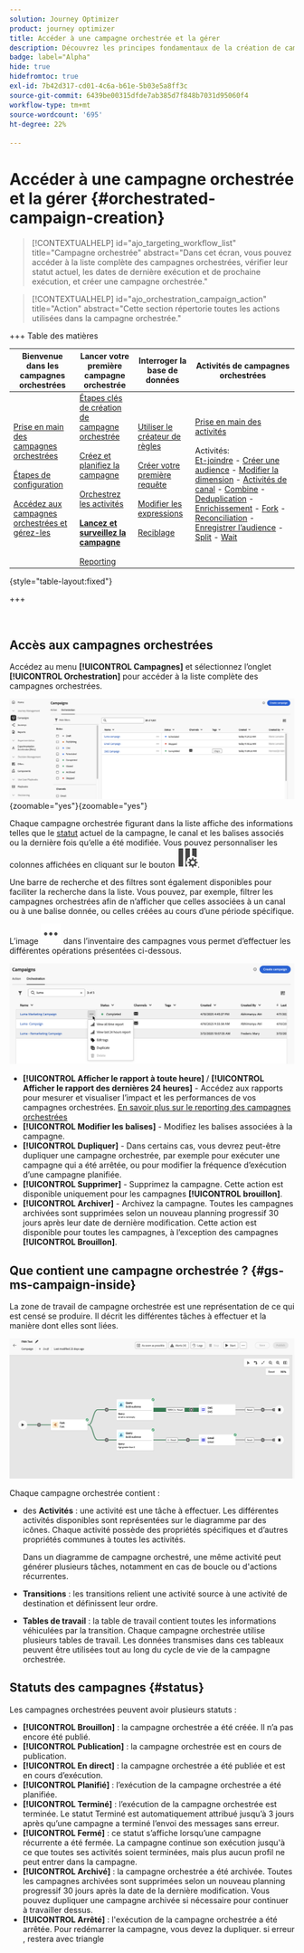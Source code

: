 ```yaml
---
solution: Journey Optimizer
product: journey optimizer
title: Accéder à une campagne orchestrée et la gérer
description: Découvrez les principes fondamentaux de la création de campagnes orchestrées avec Adobe Journey Optimizer
badge: label="Alpha"
hide: true
hidefromtoc: true
exl-id: 7b42d317-cd01-4c6a-b61e-5b03e5a8ff3c
source-git-commit: 6439be00315dfde7ab385d7f848b7031d95060f4
workflow-type: tm+mt
source-wordcount: '695'
ht-degree: 22%

---
```


# Accéder à une campagne orchestrée et la gérer {#orchestrated-campaign-creation}

>[!CONTEXTUALHELP]
>id="ajo_targeting_workflow_list"
>title="Campagne orchestrée"
>abstract="Dans cet écran, vous pouvez accéder à la liste complète des campagnes orchestrées, vérifier leur statut actuel, les dates de dernière exécution et de prochaine exécution, et créer une campagne orchestrée."

>[!CONTEXTUALHELP]
>id="ajo_orchestration_campaign_action"
>title="Action"
>abstract="Cette section répertorie toutes les actions utilisées dans la campagne orchestrée."

+++ Table des matières

| Bienvenue dans les campagnes orchestrées | Lancer votre première campagne orchestrée | Interroger la base de données | Activités de campagnes orchestrées |
|---|---|---|---|
| [Prise en main des campagnes orchestrées](gs-orchestrated-campaigns.md)<br/><br/>[Étapes de configuration](configuration-steps.md)<br/><br/>[Accédez aux campagnes orchestrées et gérez-les](access-manage-orchestrated-campaigns.md) | [Étapes clés de création de campagne orchestrée](gs-campaign-creation.md)<br/><br/>[Créez et planifiez la campagne](create-orchestrated-campaign.md)<br/><br/>[Orchestrez les activités](orchestrate-activities.md)<br/><br/><b>[Lancez et surveillez la campagne](start-monitor-campaigns.md)</b><br/><br/>[Reporting](reporting-campaigns.md) | [Utiliser le créateur de règles](orchestrated-rule-builder.md)<br/><br/>[Créer votre première requête](build-query.md)<br/><br/>[Modifier les expressions](edit-expressions.md)<br/><br/>[Reciblage](retarget.md) | [Prise en main des activités](activities/about-activities.md)<br/><br/>Activités:<br/>[Et-joindre](activities/and-join.md) - [Créer une audience](activities/build-audience.md) - [Modifier la dimension](activities/change-dimension.md) - [Activités de canal](activities/channels.md) - [Combine](activities/combine.md) - [Deduplication](activities/deduplication.md) - [Enrichissement](activities/enrichment.md) - [Fork](activities/fork.md) - [Reconciliation](activities/reconciliation.md) - [Enregistrer l’audience](save-audience.md) - [Split](activities/split.md) - [Wait](activities/wait.md) |

{style="table-layout:fixed"}

+++

<br/>

## Accès aux campagnes orchestrées

Accédez au menu **[!UICONTROL Campagnes]** et sélectionnez l’onglet **[!UICONTROL Orchestration]** pour accéder à la liste complète des campagnes orchestrées.

![image montrant l’inventaire des campagnes orchestrées](assets/inventory.png){zoomable="yes"}{zoomable="yes"}

Chaque campagne orchestrée figurant dans la liste affiche des informations telles que le [statut](#status) actuel de la campagne, le canal et les balises associés ou la dernière fois qu’elle a été modifiée. Vous pouvez personnaliser les colonnes affichées en cliquant sur le bouton ![Configurer la disposition](assets/do-not-localize/inventory-configure-layout.svg).

Une barre de recherche et des filtres sont également disponibles pour faciliter la recherche dans la liste. Vous pouvez, par exemple, filtrer les campagnes orchestrées afin de n’afficher que celles associées à un canal ou à une balise donnée, ou celles créées au cours d’une période spécifique.

L’image ![bouton Plus d’actions](assets/do-not-localize/rule-builder-icon-more.svg) dans l’inventaire des campagnes vous permet d’effectuer les différentes opérations présentées ci-dessous.

![image de l’inventaire des campagnes](assets/inventory-actions.png)

* **[!UICONTROL Afficher le rapport à toute heure]** / **[!UICONTROL Afficher le rapport des dernières 24 heures]** - Accédez aux rapports pour mesurer et visualiser l’impact et les performances de vos campagnes orchestrées. [En savoir plus sur le reporting des campagnes orchestrées](../orchestrated/reporting-campaigns.md)
* **[!UICONTROL Modifier les balises]** - Modifiez les balises associées à la campagne.
* **[!UICONTROL Dupliquer]** - Dans certains cas, vous devrez peut-être dupliquer une campagne orchestrée, par exemple pour exécuter une campagne qui a été arrêtée, ou pour modifier la fréquence d’exécution d’une campagne planifiée.
* **[!UICONTROL Supprimer]** - Supprimez la campagne. Cette action est disponible uniquement pour les campagnes **[!UICONTROL brouillon]**.
* **[!UICONTROL Archiver]** - Archivez la campagne. Toutes les campagnes archivées sont supprimées selon un nouveau planning progressif 30 jours après leur date de dernière modification. Cette action est disponible pour toutes les campagnes, à l’exception des campagnes **[!UICONTROL Brouillon]**.

## Que contient une campagne orchestrée ? {#gs-ms-campaign-inside}

La zone de travail de campagne orchestrée est une représentation de ce qui est censé se produire. Il décrit les différentes tâches à effectuer et la manière dont elles sont liées.

![image montrant une zone de travail de campagne orchestrée](assets/canvas-example.png)

Chaque campagne orchestrée contient :

* des **Activités** : une activité est une tâche à effectuer. Les différentes activités disponibles sont représentées sur le diagramme par des icônes. Chaque activité possède des propriétés spécifiques et d’autres propriétés communes à toutes les activités.

  Dans un diagramme de campagne orchestré, une même activité peut générer plusieurs tâches, notamment en cas de boucle ou d&#39;actions récurrentes.

* **Transitions** : les transitions relient une activité source à une activité de destination et définissent leur ordre.

* **Tables de travail** : la table de travail contient toutes les informations véhiculées par la transition. Chaque campagne orchestrée utilise plusieurs tables de travail. Les données transmises dans ces tableaux peuvent être utilisées tout au long du cycle de vie de la campagne orchestrée.

## Statuts des campagnes {#status}

Les campagnes orchestrées peuvent avoir plusieurs statuts :

* **[!UICONTROL Brouillon]** : la campagne orchestrée a été créée. Il n’a pas encore été publié.
* **[!UICONTROL Publication]** : la campagne orchestrée est en cours de publication.
* **[!UICONTROL En direct]** : la campagne orchestrée a été publiée et est en cours d’exécution.
* **[!UICONTROL Planifié]** : l’exécution de la campagne orchestrée a été planifiée.
* **[!UICONTROL Terminé]** : l’exécution de la campagne orchestrée est terminée. Le statut Terminé est automatiquement attribué jusqu’à 3 jours après qu’une campagne a terminé l’envoi des messages sans erreur.
* **[!UICONTROL Fermé]** : ce statut s’affiche lorsqu’une campagne récurrente a été fermée. La campagne continue son exécution jusqu&#39;à ce que toutes ses activités soient terminées, mais plus aucun profil ne peut entrer dans la campagne.
* **[!UICONTROL Archivé]** : la campagne orchestrée a été archivée. Toutes les campagnes archivées sont supprimées selon un nouveau planning progressif 30 jours après la date de la dernière modification. Vous pouvez dupliquer une campagne archivée si nécessaire pour continuer à travailler dessus.
* **[!UICONTROL Arrêté]** : l&#39;exécution de la campagne orchestrée a été arrêtée. Pour redémarrer la campagne, vous devez la dupliquer. si erreur , restera avec triangle
